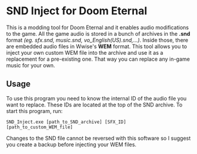 # SND Inject for Doom Eternal
This is a modding tool for Doom Eternal and it enables audio modifications to the game. All the game audio is stored in a bunch of archives in the **.snd** format *(eg. sfx.snd, music.snd, vo_English(US).snd,...)*. Inside those, there are embedded audio files in Wwise's **WEM** format. This tool allows you to inject your own custom WEM file into the archive and use it as a replacement for a pre-existing one. That way you can replace any in-game music for your own.

## Usage
To use this program you need to know the internal ID of the audio file you want to replace. These IDs are located at the top of the SND archive. To start this program, run:
```
SND_Inject.exe [path_to_SND_archive] [SFX_ID] [path_to_custom_WEM_file]
```
Changes to the SND file cannot be reversed with this software so I suggest you create a backup before injecting your WEM files.
